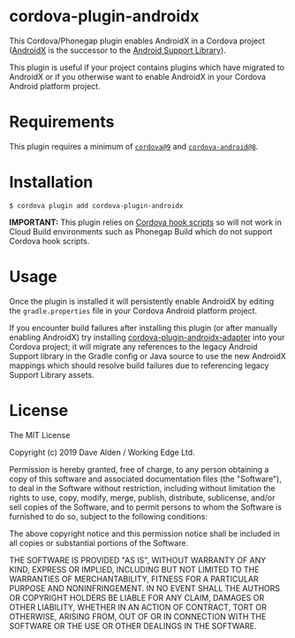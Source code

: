cordova-plugin-androidx
=======================

This Cordova/Phonegap plugin enables AndroidX in a Cordova project ([AndroidX](https://developer.android.com/jetpack/androidx/migrate) is the successor to the [Android Support Library](https://developer.android.com/topic/libraries/support-library/index)).


This plugin is useful if your project contains plugins which have migrated to AndroidX or if you otherwise want to enable AndroidX in your Cordova Android platform project. 

# Requirements

This plugin requires a minimum of [`cordova@9`](https://github.com/apache/cordova-cli) and [`cordova-android@8`](https://github.com/apache/cordova-android).
 
# Installation

    $ cordova plugin add cordova-plugin-androidx
    
**IMPORTANT:** This plugin relies on [Cordova hook scripts](https://cordova.apache.org/docs/en/latest/guide/appdev/hooks/) so will not work in Cloud Build environments such as Phonegap Build which do not support Cordova hook scripts. 
    
# Usage

Once the plugin is installed it will persistently enable AndroidX by editing the `gradle.properties` file in your Cordova Android platform project.

If you encounter build failures after installing this plugin (or after manually enabling AndroidX) try installing [cordova-plugin-androidx-adapter](https://github.com/dpa99c/cordova-plugin-androidx-adapter) into your Cordova project; it will migrate any references to the legacy Android Support library in the Gradle config or Java source to use the new AndroidX mappings which should resolve build failures due to referencing legacy Support Library assets.

License
================

The MIT License

Copyright (c) 2019 Dave Alden / Working Edge Ltd.

Permission is hereby granted, free of charge, to any person obtaining a copy
of this software and associated documentation files (the "Software"), to deal
in the Software without restriction, including without limitation the rights
to use, copy, modify, merge, publish, distribute, sublicense, and/or sell
copies of the Software, and to permit persons to whom the Software is
furnished to do so, subject to the following conditions:

The above copyright notice and this permission notice shall be included in
all copies or substantial portions of the Software.

THE SOFTWARE IS PROVIDED "AS IS", WITHOUT WARRANTY OF ANY KIND, EXPRESS OR
IMPLIED, INCLUDING BUT NOT LIMITED TO THE WARRANTIES OF MERCHANTABILITY,
FITNESS FOR A PARTICULAR PURPOSE AND NONINFRINGEMENT. IN NO EVENT SHALL THE
AUTHORS OR COPYRIGHT HOLDERS BE LIABLE FOR ANY CLAIM, DAMAGES OR OTHER
LIABILITY, WHETHER IN AN ACTION OF CONTRACT, TORT OR OTHERWISE, ARISING FROM,
OUT OF OR IN CONNECTION WITH THE SOFTWARE OR THE USE OR OTHER DEALINGS IN
THE SOFTWARE.
